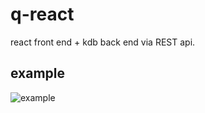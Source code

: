 # q-react

react front end + kdb back end via REST api.

## example

![example](example/example.gif)
